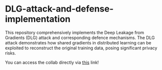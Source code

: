 # DLG-attack-and-defense-implementation
This repository comprehensively implements the Deep Leakage from Gradients (DLG) attack and corresponding defence mechanisms. 
The DLG attack demonstrates how shared gradients in distributed learning can be exploited to reconstruct the original training data, posing significant privacy risks.

You can access the collab directly via [this](https://colab.research.google.com/drive/1WcVJcXotpFmH8uuyL6iZBMFH-NAZUUA1?usp=sharing) link!
